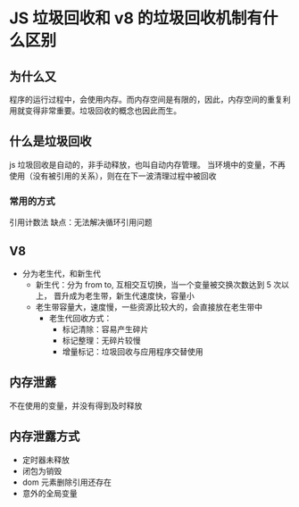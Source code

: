 # JS 垃圾回收和 v8 的垃圾回收机制有什么区别

## 为什么又
程序的运行过程中，会使用内存。而内存空间是有限的，因此，内存空间的重复利用就变得非常重要。垃圾回收的概念也因此而生。
## 什么是垃圾回收

js 垃圾回收是自动的，非手动释放，也叫自动内存管理。
当环境中的变量，不再使用（没有被引用的关系），则在在下一波清理过程中被回收

### 常用的方式
引用计数法
缺点：无法解决循环引用问题

## V8

- 分为老生代，和新生代
  - 新生代：分为 from to, 互相交互切换，当一个变量被交换次数达到 5 次以上， 晋升成为老生带，新生代速度快，容量小
  - 老生带容量大，速度慢，一些资源比较大的，会直接放在老生带中
    - 老生代回收方式：
      - 标记清除：容易产生碎片
      - 标记整理：无碎片较慢
      - 增量标记：垃圾回收与应用程序交替使用

## 内存泄露

不在使用的变量，并没有得到及时释放

## 内存泄露方式

- 定时器未释放
- 闭包为销毁
- dom 元素删除引用还存在
- 意外的全局变量
